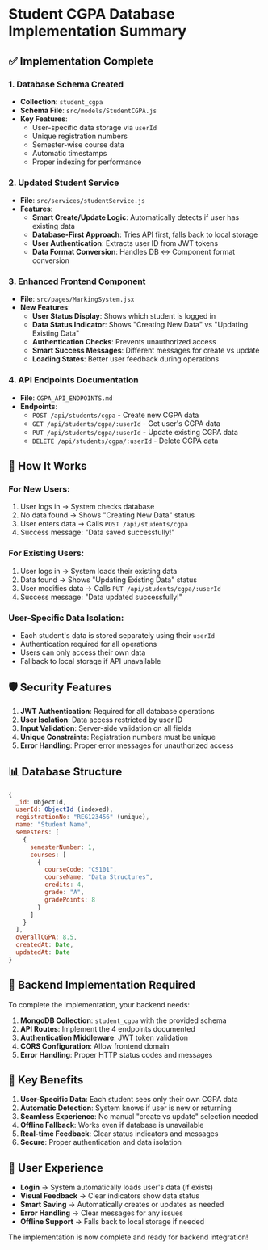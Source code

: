 # Student CGPA Database Implementation Summary

## ✅ Implementation Complete

### 1. **Database Schema Created**
- **Collection**: `student_cgpa`
- **Schema File**: `src/models/StudentCGPA.js`
- **Key Features**:
  - User-specific data storage via `userId`
  - Unique registration numbers
  - Semester-wise course data
  - Automatic timestamps
  - Proper indexing for performance

### 2. **Updated Student Service**
- **File**: `src/services/studentService.js`
- **Features**:
  - **Smart Create/Update Logic**: Automatically detects if user has existing data
  - **Database-First Approach**: Tries API first, falls back to local storage
  - **User Authentication**: Extracts user ID from JWT tokens
  - **Data Format Conversion**: Handles DB ↔ Component format conversion

### 3. **Enhanced Frontend Component**
- **File**: `src/pages/MarkingSystem.jsx`
- **New Features**:
  - **User Status Display**: Shows which student is logged in
  - **Data Status Indicator**: Shows "Creating New Data" vs "Updating Existing Data"
  - **Authentication Checks**: Prevents unauthorized access
  - **Smart Success Messages**: Different messages for create vs update
  - **Loading States**: Better user feedback during operations

### 4. **API Endpoints Documentation**
- **File**: `CGPA_API_ENDPOINTS.md`
- **Endpoints**:
  - `POST /api/students/cgpa` - Create new CGPA data
  - `GET /api/students/cgpa/:userId` - Get user's CGPA data
  - `PUT /api/students/cgpa/:userId` - Update existing CGPA data
  - `DELETE /api/students/cgpa/:userId` - Delete CGPA data

## 🔄 How It Works

### **For New Users:**
1. User logs in → System checks database
2. No data found → Shows "Creating New Data" status
3. User enters data → Calls `POST /api/students/cgpa`
4. Success message: "Data saved successfully!"

### **For Existing Users:**
1. User logs in → System loads their existing data
2. Data found → Shows "Updating Existing Data" status
3. User modifies data → Calls `PUT /api/students/cgpa/:userId`
4. Success message: "Data updated successfully!"

### **User-Specific Data Isolation:**
- Each student's data is stored separately using their `userId`
- Authentication required for all operations
- Users can only access their own data
- Fallback to local storage if API unavailable

## 🛡️ Security Features

1. **JWT Authentication**: Required for all database operations
2. **User Isolation**: Data access restricted by user ID
3. **Input Validation**: Server-side validation on all fields
4. **Unique Constraints**: Registration numbers must be unique
5. **Error Handling**: Proper error messages for unauthorized access

## 📊 Database Structure

```javascript
{
  _id: ObjectId,
  userId: ObjectId (indexed),
  registrationNo: "REG123456" (unique),
  name: "Student Name",
  semesters: [
    {
      semesterNumber: 1,
      courses: [
        {
          courseCode: "CS101",
          courseName: "Data Structures",
          credits: 4,
          grade: "A",
          gradePoints: 8
        }
      ]
    }
  ],
  overallCGPA: 8.5,
  createdAt: Date,
  updatedAt: Date
}
```

## 🚀 Backend Implementation Required

To complete the implementation, your backend needs:

1. **MongoDB Collection**: `student_cgpa` with the provided schema
2. **API Routes**: Implement the 4 endpoints documented
3. **Authentication Middleware**: JWT token validation
4. **CORS Configuration**: Allow frontend domain
5. **Error Handling**: Proper HTTP status codes and messages

## 🎯 Key Benefits

1. **User-Specific Data**: Each student sees only their own CGPA data
2. **Automatic Detection**: System knows if user is new or returning
3. **Seamless Experience**: No manual "create vs update" selection needed
4. **Offline Fallback**: Works even if database is unavailable
5. **Real-time Feedback**: Clear status indicators and messages
6. **Secure**: Proper authentication and data isolation

## 📱 User Experience

- **Login** → System automatically loads user's data (if exists)
- **Visual Feedback** → Clear indicators show data status
- **Smart Saving** → Automatically creates or updates as needed
- **Error Handling** → Clear messages for any issues
- **Offline Support** → Falls back to local storage if needed

The implementation is now complete and ready for backend integration!